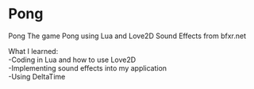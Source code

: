 # Pong
Pong
The game Pong using Lua and Love2D
Sound Effects from bfxr.net

What I learned:<br>
-Coding in Lua and how to use Love2D<br>
-Implementing sound effects into my application<br>
-Using DeltaTime
